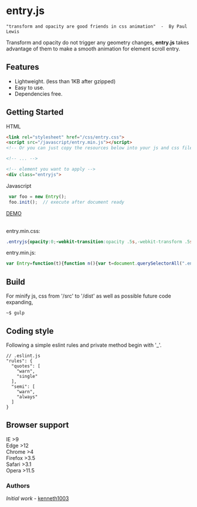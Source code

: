 # entry.js
```
"transform and opacity are good friends in css animation"  -  By Paul Lewis 
```
Transform and opacity do not trigger any geometry changes, **entry.js** takes advantage of them to make a smooth animation for element scroll entry.
## Features
* Lightweight. (less than 1KB after gzipped)
* Easy to use.
* Dependencies free.

## Getting Started
HTML
```html
<link rel="stylesheet" href="/css/entry.css">
<script src="/javascript/entry.min.js"></script>
<!-- Or you can just copy the resources below into your js and css files -->

<!-- ... -->

<!-- element you want to apply -->
<div class="entryjs">
```
Javascript
```js
 var foo = new Entry();
 foo.init();  // execute after document ready
```

[DEMO](https://github.com/kenneth1003/entry.js/tree/master/demo) <br/><br/>

entry.min.css:
```css
.entryjs{opacity:0;-webkit-transition:opacity .5s,-webkit-transform .5s;transition:opacity .5s,-webkit-transform .5s;transition:transform .5s,opacity .5s;transition:transform .5s,opacity .5s,-webkit-transform .5s}.entryjs.entryjs-no-opacity{opacity:1}.entryjs.entryjs-left{-webkit-transform:translateX(-50px);-ms-transform:translateX(-50px);transform:translateX(-50px)}.entryjs.entryjs-right{-webkit-transform:translateX(50px);-ms-transform:translateX(50px);transform:translateX(50px)}.entryjs.entryjs-top{-webkit-transform:translateY(-50px);-ms-transform:translateY(-50px);transform:translateY(-50px)}.entryjs.entryjs-bottom{-webkit-transform:translateY(50px);-ms-transform:translateY(50px);transform:translateY(50px)}.entryjs.entryjs-active{opacity:1!important;-webkit-transform:translate(0) rotate(0) scale(1)!important;-ms-transform:translate(0) rotate(0) scale(1)!important;transform:translate(0) rotate(0) scale(1)!important}
```
entry.min.js:
```js
var Entry=function(t){function n(){var t=document.querySelectorAll(".entryjs");c=window.scrollY,t.forEach(function(t){var n=a(t)||0;t.style.transition=m,d.push({dom:t,position:t.getClientRects()[0].top+c+f-n,yOffset:n})})}function o(){c=window.scrollY,l=!0;for(var t=d.length-1;t>=0&&(s(c,d[t],t),l);t--);d.length||window.removeEventListener("scroll",o)}function i(){d.forEach(function(t){var n=t.dom.getClientRects()[0].top+c+f-t.yOffset;t.position=n})}function e(t){var n=t.dom,o=n.getAttribute("data-entryjs-delay");o?setTimeout(n.classList.add.bind(n.classList,"entryjs-active"),o):t.dom.classList.add("entryjs-active")}function r(t,n){return n.position-t.position}function s(t,n,o){t>n.position?(e(n),d.splice(o,1)):l=!1}function a(t){if(window.getComputedStyle){var n=getComputedStyle(t),o=n.transform||n.webkitTransform||n.mozTransform,i=o.match(/^matrix3d\((.+)\)$/);return i?parseFloat(i[1].split(", ")[13]):(i=o.match(/^matrix\((.+)\)$/),i?parseFloat(i[1].split(", ")[5]):0)}}var l=!0,d=[],c=0,f=t&&t.theshold?t.theshold:200,u=t&&t.duration?t.duration:".5",m="all "+u+"s";Entry.prototype.init=function(){f-=window.innerHeight,n(),d.sort(r),window.addEventListener("scroll",o),window.addEventListener("resize",i),o()}};
```

## Build
For minify js, css from '/src' to '/dist' as well as possible future code expanding, 
```
~$ gulp
```

## Coding style

Following a simple eslint rules and private method begin with '_'.
```
// .eslint.js
"rules": {
  "quotes": [
    "warn",
    "single"
  ],
  "semi": [
    "warn",
    "always"
  ]
}
```

## Browser support

IE >9 <br/>
Edge >12 <br/>
Chrome >4 <br/>
Firefox >3.5 <br/>
Safari >3.1 <br/>
Opera >11.5

### Authors

*Initial work* - [kenneth1003](https://github.com/kenneth1003)


